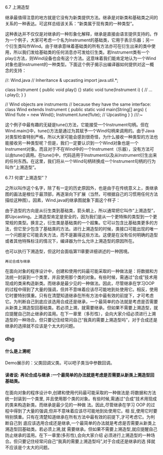 6.7 上溯造型

继承最值得注意的地方就是它没有为新类提供方法。继承是对新类和基础类之间的关系的一种表达。可这样总结该关系：“新类属于现有类的一种类型”。

这种表达并不仅仅是对继承的一种形象化解释，继承是直接由语言提供支持的。作为一个例子，大家可考虑一个名为Instrument的基础类，它用于表示乐器；另一个衍生类叫作Wind。由于继承意味着基础类的所有方法亦可在衍生出来的类中使用，所以我们发给基础类的任何消息亦可发给衍生类。若Instrument类有一个play()方法，则Wind设备也会有这个方法。这意味着我们能肯定地认为一个Wind对象也是Instrument的一种类型。下面这个例子揭示出编译器如何提供对这一概念的支持：

//: Wind.java
// Inheritance & upcasting
import java.util.*;

class Instrument {
  public void play() {}
  static void tune(Instrument i) {
    // ...
    i.play();
  }
}

// Wind objects are instruments
// because they have the same interface:
class Wind extends Instrument {
  public static void main(String[] args) {
    Wind flute = new Wind();
    Instrument.tune(flute); // Upcasting
  }
} ///:~

这个例子中最有趣的无疑是tune()方法，它能接受一个Instrument句柄。但在Wind.main()中，tune()方法是通过为其赋予一个Wind句柄来调用的。由于Java对类型检查特别严格，所以大家可能会感到很奇怪，为什么接收一种类型的方法也能接收另一种类型呢？但是，我们一定要认识到一个Wind对象也是一个Instrument对象。而且对于不在Wind中的一个Instrument（乐器），没有方法可以由tune()调用。在tune()中，代码适用于Instrument以及从Instrument衍生出来的任何东西。在这里，我们将从一个Wind句柄转换成一个Instrument句柄的行为叫作“上溯造型”。

6.7.1 何谓“上溯造型”？

之所以叫作这个名字，除了有一定的历史原因外，也是由于在传统意义上，类继承图的画法是根位于最顶部，再逐渐向下扩展（当然，可根据自己的习惯用任何方法描绘这种图）。因素，Wind.java的继承图就象下面这个样子：

由于造型的方向是从衍生类到基础类，箭头朝上，所以通常把它叫作“上溯造型”，即Upcasting。上溯造型肯定是安全的，因为我们是从一个更特殊的类型到一个更常规的类型。换言之，衍生类是基础类的一个超集。它可以包含比基础类更多的方法，但它至少包含了基础类的方法。进行上溯造型的时候，类接口可能出现的唯一一个问题是它可能丢失方法，而不是赢得这些方法。这便是在没有任何明确的造型或者其他特殊标注的情况下，编译器为什么允许上溯造型的原因所在。

也可以执行下溯造型，但这时会面临第11章要详细讲述的一种困境。

    再论合成与继承

在面向对象的程序设计中，创建和使用代码最可能采取的一种做法是：将数据和方法统一封装到一个类里，并且使用那个类的对象。有些时候，需通过“合成”技术用现成的类来构造新类。而继承是最少见的一种做法。因此，尽管继承在学习OOP的过程中得到了大量的强调，但并不意味着应该尽可能地到处使用它。相反，使用它时要特别慎重。只有在清楚知道继承在所有方法中最有效的前提下，才可考虑它。为判断自己到底应该选用合成还是继承，一个最简单的办法就是考虑是否需要从新类上溯造型回基础类。若必须上溯，就需要继承。但如果不需要上溯造型，就应提醒自己防止继承的滥用。在下一章里（多形性），会向大家介绍必须进行上溯造型的一种场合。但只要记住经常问自己“我真的需要上溯造型吗”，对于合成还是继承的选择就不应该是个太大的问题。

### dhg

#### 什么是上溯呢
Demo展示的：父类回调父类。可以吧子类当中参数回调。

####  读者说: 再论合成与继承 :一个最简单的办法就是考虑是否需要从新类上溯造型回基础类。
在面向对象的程序设计中,创建和使用代码最可能采取的一种做法是:将数据和方法统一封装到一个类里,
并且使用那个类的对象。有些时候,需通过“合成”技术用现成的类来构造新类。而继承是最少见的一种做
法。因此,尽管继承在学习 OOP 的过程中得到了大量的强调,但并不意味着应该尽可能地到处使用它。相
反,使用它时要特别慎重。只有在清楚知道继承在所有方法中最有效的前提下,才可考虑它。为判断自己到
底应该选用合成还是继承,一个最简单的办法就是考虑是否需要从新类上溯造型回基础类。若必须上溯,就
需要继承。但如果不需要上溯造型,就应提醒自己防止继承的滥用。在下一章里(多形性),会向大家介绍
必须进行上溯造型的一种场合。但只要记住经常问自己“我真的需要上溯造型吗”,对于合成还是继承的选
择就不应该是个太大的问题。